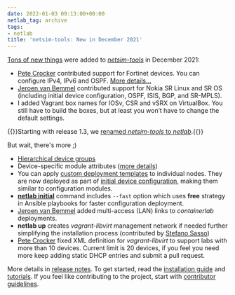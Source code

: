 ```yaml
---
date: 2022-01-03 09:13:00+00:00
netlab_tag: archive
tags:
- netlab
title: 'netsim-tools: New in December 2021'
---
```

[Tons of new things](https://netsim-tools.readthedocs.io/en/latest/release/1.0.html) were added to *[netsim-tools](https://netsim-tools.readthedocs.io/en/latest/index.html)* in December 2021:

* [Pete Crocker](https://www.linkedin.com/in/petercrocker/) contributed support for Fortinet devices. You can configure IPv4, IPv6 and OSPF. [More details…](https://netsim-tools.readthedocs.io/en/latest/platforms.html)
* [Jeroen van Bemmel](https://github.com/jbemmel) contributed support for Nokia SR Linux and SR OS (including initial device configuration, OSPF, ISIS, BGP, and SR-MPLS).
* I added Vagrant box names for IOSv, CSR and vSRX on VirtualBox. You still have to build the boxes, but at least you won’t have to change the default settings.

{{<note info>}}Starting with release 1.3, we [renamed *netsim-tools* to *netlab*](/2022/08/netsim-netlab.html).{{</note>}}
<!--more-->
But wait, there's more ;)

* [Hierarchical device groups](https://netsim-tools.readthedocs.io/en/latest/groups.html#hierarchical-groups)
* Device-specific module attributes ([more details](https://netsim-tools.readthedocs.io/en/latest/dev/module-attributes.html))
* You can apply [custom deployment templates](https://netsim-tools.readthedocs.io/en/latest/groups.html#custom-configuration-templates) to individual nodes. They are now deployed as part of [initial device configuration](https://netsim-tools.readthedocs.io/en/latest/netlab/initial.html), making them similar to configuration modules.
* **[netlab initial](https://netsim-tools.readthedocs.io/en/latest/netlab/initial.html)** command includes `--fast` option which uses **free** strategy in Ansible playbooks for faster configuration deployment.
* [Jeroen van Bemmel](https://github.com/jbemmel) added multi-access (LAN) links to *containerlab* deployments.
* **netlab up** creates *vagrant-libvirt* management network if needed further simplifying the installation process (contributed by [Stefano Sasso](https://github.com/ssasso))
* [Pete Crocker](https://github.com/petercrocker) fixed XML definition for *vagrant-libvirt* to support labs with more than 10 devices. Current limit is 20 devices, if you feel you need more keep adding static DHCP entries and submit a pull request.

More details in [release notes](https://netsim-tools.readthedocs.io/en/latest/release/1.0.html). To get started, read the [installation guide](https://netsim-tools.readthedocs.io/en/latest/install.html) and [tutorials](https://netsim-tools.readthedocs.io/en/latest/tutorials.html). If you feel like contributing to the project, start with [contributor guidelines](https://netsim-tools.readthedocs.io/en/latest/dev/guidelines.html).
